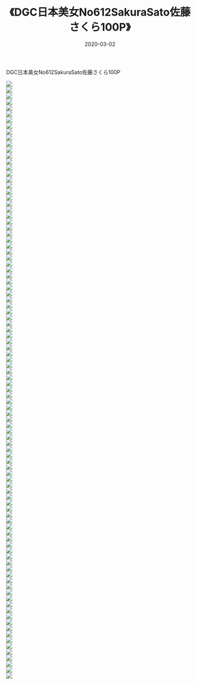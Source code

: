 ﻿---
layout: post
title:  《DGC日本美女No612SakuraSato佐藤さくら100P》
date:   2020-03-02
img: http://img.660000.xyz/Sharelink/性感/2020/DGC日本美女No612SakuraSato佐藤さくら100P/000.jpg
categories: [美女, 清纯, 唯美]
---

DGC日本美女No612SakuraSato佐藤さくら100P

  ![](http://img.660000.xyz/Sharelink/性感/2020/DGC日本美女No612SakuraSato佐藤さくら100P/001.jpg) <br> ![](http://img.660000.xyz/Sharelink/性感/2020/DGC日本美女No612SakuraSato佐藤さくら100P/002.jpg) <br> ![](http://img.660000.xyz/Sharelink/性感/2020/DGC日本美女No612SakuraSato佐藤さくら100P/003.jpg) <br> ![](http://img.660000.xyz/Sharelink/性感/2020/DGC日本美女No612SakuraSato佐藤さくら100P/004.jpg) <br> ![](http://img.660000.xyz/Sharelink/性感/2020/DGC日本美女No612SakuraSato佐藤さくら100P/005.jpg) <br> ![](http://img.660000.xyz/Sharelink/性感/2020/DGC日本美女No612SakuraSato佐藤さくら100P/006.jpg) <br> ![](http://img.660000.xyz/Sharelink/性感/2020/DGC日本美女No612SakuraSato佐藤さくら100P/007.jpg) <br> ![](http://img.660000.xyz/Sharelink/性感/2020/DGC日本美女No612SakuraSato佐藤さくら100P/008.jpg) <br> ![](http://img.660000.xyz/Sharelink/性感/2020/DGC日本美女No612SakuraSato佐藤さくら100P/009.jpg) <br> ![](http://img.660000.xyz/Sharelink/性感/2020/DGC日本美女No612SakuraSato佐藤さくら100P/010.jpg) <br> ![](http://img.660000.xyz/Sharelink/性感/2020/DGC日本美女No612SakuraSato佐藤さくら100P/011.jpg) <br> ![](http://img.660000.xyz/Sharelink/性感/2020/DGC日本美女No612SakuraSato佐藤さくら100P/012.jpg) <br> ![](http://img.660000.xyz/Sharelink/性感/2020/DGC日本美女No612SakuraSato佐藤さくら100P/013.jpg) <br> ![](http://img.660000.xyz/Sharelink/性感/2020/DGC日本美女No612SakuraSato佐藤さくら100P/014.jpg) <br> ![](http://img.660000.xyz/Sharelink/性感/2020/DGC日本美女No612SakuraSato佐藤さくら100P/015.jpg) <br> ![](http://img.660000.xyz/Sharelink/性感/2020/DGC日本美女No612SakuraSato佐藤さくら100P/016.jpg) <br> ![](http://img.660000.xyz/Sharelink/性感/2020/DGC日本美女No612SakuraSato佐藤さくら100P/017.jpg) <br> ![](http://img.660000.xyz/Sharelink/性感/2020/DGC日本美女No612SakuraSato佐藤さくら100P/018.jpg) <br> ![](http://img.660000.xyz/Sharelink/性感/2020/DGC日本美女No612SakuraSato佐藤さくら100P/019.jpg) <br> ![](http://img.660000.xyz/Sharelink/性感/2020/DGC日本美女No612SakuraSato佐藤さくら100P/020.jpg) <br> ![](http://img.660000.xyz/Sharelink/性感/2020/DGC日本美女No612SakuraSato佐藤さくら100P/021.jpg) <br> ![](http://img.660000.xyz/Sharelink/性感/2020/DGC日本美女No612SakuraSato佐藤さくら100P/022.jpg) <br> ![](http://img.660000.xyz/Sharelink/性感/2020/DGC日本美女No612SakuraSato佐藤さくら100P/023.jpg) <br> ![](http://img.660000.xyz/Sharelink/性感/2020/DGC日本美女No612SakuraSato佐藤さくら100P/024.jpg) <br> ![](http://img.660000.xyz/Sharelink/性感/2020/DGC日本美女No612SakuraSato佐藤さくら100P/025.jpg) <br> ![](http://img.660000.xyz/Sharelink/性感/2020/DGC日本美女No612SakuraSato佐藤さくら100P/026.jpg) <br> ![](http://img.660000.xyz/Sharelink/性感/2020/DGC日本美女No612SakuraSato佐藤さくら100P/027.jpg) <br> ![](http://img.660000.xyz/Sharelink/性感/2020/DGC日本美女No612SakuraSato佐藤さくら100P/028.jpg) <br> ![](http://img.660000.xyz/Sharelink/性感/2020/DGC日本美女No612SakuraSato佐藤さくら100P/029.jpg) <br> ![](http://img.660000.xyz/Sharelink/性感/2020/DGC日本美女No612SakuraSato佐藤さくら100P/030.jpg) <br> ![](http://img.660000.xyz/Sharelink/性感/2020/DGC日本美女No612SakuraSato佐藤さくら100P/031.jpg) <br> ![](http://img.660000.xyz/Sharelink/性感/2020/DGC日本美女No612SakuraSato佐藤さくら100P/032.jpg) <br> ![](http://img.660000.xyz/Sharelink/性感/2020/DGC日本美女No612SakuraSato佐藤さくら100P/033.jpg) <br> ![](http://img.660000.xyz/Sharelink/性感/2020/DGC日本美女No612SakuraSato佐藤さくら100P/034.jpg) <br> ![](http://img.660000.xyz/Sharelink/性感/2020/DGC日本美女No612SakuraSato佐藤さくら100P/035.jpg) <br> ![](http://img.660000.xyz/Sharelink/性感/2020/DGC日本美女No612SakuraSato佐藤さくら100P/036.jpg) <br> ![](http://img.660000.xyz/Sharelink/性感/2020/DGC日本美女No612SakuraSato佐藤さくら100P/037.jpg) <br> ![](http://img.660000.xyz/Sharelink/性感/2020/DGC日本美女No612SakuraSato佐藤さくら100P/038.jpg) <br> ![](http://img.660000.xyz/Sharelink/性感/2020/DGC日本美女No612SakuraSato佐藤さくら100P/039.jpg) <br> ![](http://img.660000.xyz/Sharelink/性感/2020/DGC日本美女No612SakuraSato佐藤さくら100P/040.jpg) <br> ![](http://img.660000.xyz/Sharelink/性感/2020/DGC日本美女No612SakuraSato佐藤さくら100P/041.jpg) <br> ![](http://img.660000.xyz/Sharelink/性感/2020/DGC日本美女No612SakuraSato佐藤さくら100P/042.jpg) <br> ![](http://img.660000.xyz/Sharelink/性感/2020/DGC日本美女No612SakuraSato佐藤さくら100P/043.jpg) <br> ![](http://img.660000.xyz/Sharelink/性感/2020/DGC日本美女No612SakuraSato佐藤さくら100P/044.jpg) <br> ![](http://img.660000.xyz/Sharelink/性感/2020/DGC日本美女No612SakuraSato佐藤さくら100P/045.jpg) <br> ![](http://img.660000.xyz/Sharelink/性感/2020/DGC日本美女No612SakuraSato佐藤さくら100P/046.jpg) <br> ![](http://img.660000.xyz/Sharelink/性感/2020/DGC日本美女No612SakuraSato佐藤さくら100P/047.jpg) <br> ![](http://img.660000.xyz/Sharelink/性感/2020/DGC日本美女No612SakuraSato佐藤さくら100P/048.jpg) <br> ![](http://img.660000.xyz/Sharelink/性感/2020/DGC日本美女No612SakuraSato佐藤さくら100P/049.jpg) <br> ![](http://img.660000.xyz/Sharelink/性感/2020/DGC日本美女No612SakuraSato佐藤さくら100P/050.jpg) <br> ![](http://img.660000.xyz/Sharelink/性感/2020/DGC日本美女No612SakuraSato佐藤さくら100P/051.jpg) <br> ![](http://img.660000.xyz/Sharelink/性感/2020/DGC日本美女No612SakuraSato佐藤さくら100P/052.jpg) <br> ![](http://img.660000.xyz/Sharelink/性感/2020/DGC日本美女No612SakuraSato佐藤さくら100P/053.jpg) <br> ![](http://img.660000.xyz/Sharelink/性感/2020/DGC日本美女No612SakuraSato佐藤さくら100P/054.jpg) <br> ![](http://img.660000.xyz/Sharelink/性感/2020/DGC日本美女No612SakuraSato佐藤さくら100P/055.jpg) <br> ![](http://img.660000.xyz/Sharelink/性感/2020/DGC日本美女No612SakuraSato佐藤さくら100P/056.jpg) <br> ![](http://img.660000.xyz/Sharelink/性感/2020/DGC日本美女No612SakuraSato佐藤さくら100P/057.jpg) <br> ![](http://img.660000.xyz/Sharelink/性感/2020/DGC日本美女No612SakuraSato佐藤さくら100P/058.jpg) <br> ![](http://img.660000.xyz/Sharelink/性感/2020/DGC日本美女No612SakuraSato佐藤さくら100P/059.jpg) <br> ![](http://img.660000.xyz/Sharelink/性感/2020/DGC日本美女No612SakuraSato佐藤さくら100P/060.jpg) <br> ![](http://img.660000.xyz/Sharelink/性感/2020/DGC日本美女No612SakuraSato佐藤さくら100P/061.jpg) <br> ![](http://img.660000.xyz/Sharelink/性感/2020/DGC日本美女No612SakuraSato佐藤さくら100P/062.jpg) <br> ![](http://img.660000.xyz/Sharelink/性感/2020/DGC日本美女No612SakuraSato佐藤さくら100P/063.jpg) <br> ![](http://img.660000.xyz/Sharelink/性感/2020/DGC日本美女No612SakuraSato佐藤さくら100P/064.jpg) <br> ![](http://img.660000.xyz/Sharelink/性感/2020/DGC日本美女No612SakuraSato佐藤さくら100P/065.jpg) <br> ![](http://img.660000.xyz/Sharelink/性感/2020/DGC日本美女No612SakuraSato佐藤さくら100P/066.jpg) <br> ![](http://img.660000.xyz/Sharelink/性感/2020/DGC日本美女No612SakuraSato佐藤さくら100P/067.jpg) <br> ![](http://img.660000.xyz/Sharelink/性感/2020/DGC日本美女No612SakuraSato佐藤さくら100P/068.jpg) <br> ![](http://img.660000.xyz/Sharelink/性感/2020/DGC日本美女No612SakuraSato佐藤さくら100P/069.jpg) <br> ![](http://img.660000.xyz/Sharelink/性感/2020/DGC日本美女No612SakuraSato佐藤さくら100P/070.jpg) <br> ![](http://img.660000.xyz/Sharelink/性感/2020/DGC日本美女No612SakuraSato佐藤さくら100P/071.jpg) <br> ![](http://img.660000.xyz/Sharelink/性感/2020/DGC日本美女No612SakuraSato佐藤さくら100P/072.jpg) <br> ![](http://img.660000.xyz/Sharelink/性感/2020/DGC日本美女No612SakuraSato佐藤さくら100P/073.jpg) <br> ![](http://img.660000.xyz/Sharelink/性感/2020/DGC日本美女No612SakuraSato佐藤さくら100P/074.jpg) <br> ![](http://img.660000.xyz/Sharelink/性感/2020/DGC日本美女No612SakuraSato佐藤さくら100P/075.jpg) <br> ![](http://img.660000.xyz/Sharelink/性感/2020/DGC日本美女No612SakuraSato佐藤さくら100P/076.jpg) <br> ![](http://img.660000.xyz/Sharelink/性感/2020/DGC日本美女No612SakuraSato佐藤さくら100P/077.jpg) <br> ![](http://img.660000.xyz/Sharelink/性感/2020/DGC日本美女No612SakuraSato佐藤さくら100P/078.jpg) <br> ![](http://img.660000.xyz/Sharelink/性感/2020/DGC日本美女No612SakuraSato佐藤さくら100P/079.jpg) <br> ![](http://img.660000.xyz/Sharelink/性感/2020/DGC日本美女No612SakuraSato佐藤さくら100P/080.jpg) <br> ![](http://img.660000.xyz/Sharelink/性感/2020/DGC日本美女No612SakuraSato佐藤さくら100P/081.jpg) <br> ![](http://img.660000.xyz/Sharelink/性感/2020/DGC日本美女No612SakuraSato佐藤さくら100P/082.jpg) <br> ![](http://img.660000.xyz/Sharelink/性感/2020/DGC日本美女No612SakuraSato佐藤さくら100P/083.jpg) <br> ![](http://img.660000.xyz/Sharelink/性感/2020/DGC日本美女No612SakuraSato佐藤さくら100P/084.jpg) <br> ![](http://img.660000.xyz/Sharelink/性感/2020/DGC日本美女No612SakuraSato佐藤さくら100P/085.jpg) <br> ![](http://img.660000.xyz/Sharelink/性感/2020/DGC日本美女No612SakuraSato佐藤さくら100P/086.jpg) <br> ![](http://img.660000.xyz/Sharelink/性感/2020/DGC日本美女No612SakuraSato佐藤さくら100P/087.jpg) <br> ![](http://img.660000.xyz/Sharelink/性感/2020/DGC日本美女No612SakuraSato佐藤さくら100P/088.jpg) <br> ![](http://img.660000.xyz/Sharelink/性感/2020/DGC日本美女No612SakuraSato佐藤さくら100P/089.jpg) <br> ![](http://img.660000.xyz/Sharelink/性感/2020/DGC日本美女No612SakuraSato佐藤さくら100P/090.jpg) <br> ![](http://img.660000.xyz/Sharelink/性感/2020/DGC日本美女No612SakuraSato佐藤さくら100P/091.jpg) <br> ![](http://img.660000.xyz/Sharelink/性感/2020/DGC日本美女No612SakuraSato佐藤さくら100P/092.jpg) <br> ![](http://img.660000.xyz/Sharelink/性感/2020/DGC日本美女No612SakuraSato佐藤さくら100P/093.jpg) <br> ![](http://img.660000.xyz/Sharelink/性感/2020/DGC日本美女No612SakuraSato佐藤さくら100P/094.jpg) <br> ![](http://img.660000.xyz/Sharelink/性感/2020/DGC日本美女No612SakuraSato佐藤さくら100P/095.jpg) <br> ![](http://img.660000.xyz/Sharelink/性感/2020/DGC日本美女No612SakuraSato佐藤さくら100P/096.jpg) <br> ![](http://img.660000.xyz/Sharelink/性感/2020/DGC日本美女No612SakuraSato佐藤さくら100P/097.jpg) <br> ![](http://img.660000.xyz/Sharelink/性感/2020/DGC日本美女No612SakuraSato佐藤さくら100P/098.jpg) <br> ![](http://img.660000.xyz/Sharelink/性感/2020/DGC日本美女No612SakuraSato佐藤さくら100P/099.jpg) <br> ![](http://img.660000.xyz/Sharelink/性感/2020/DGC日本美女No612SakuraSato佐藤さくら100P/100.jpg) <br>